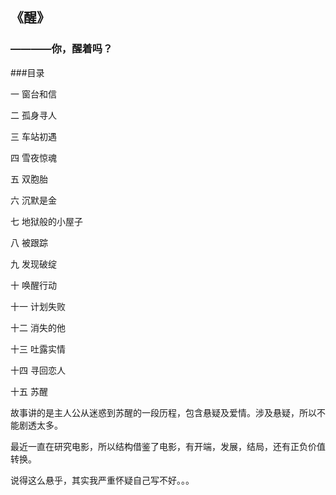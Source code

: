 
## 《醒》

### ————你，醒着吗？

###目录

一 窗台和信

二 孤身寻人

三 车站初遇

四 雪夜惊魂

五 双胞胎

六 沉默是金

七 地狱般的小屋子

八 被跟踪

九 发现破绽

十 唤醒行动

十一 计划失败

十二 消失的他

十三 吐露实情

十四 寻回恋人

十五 苏醒

故事讲的是主人公从迷惑到苏醒的一段历程，包含悬疑及爱情。涉及悬疑，所以不能剧透太多。

最近一直在研究电影，所以结构借鉴了电影，有开端，发展，结局，还有正负价值转换。

说得这么悬乎，其实我严重怀疑自己写不好。。。












